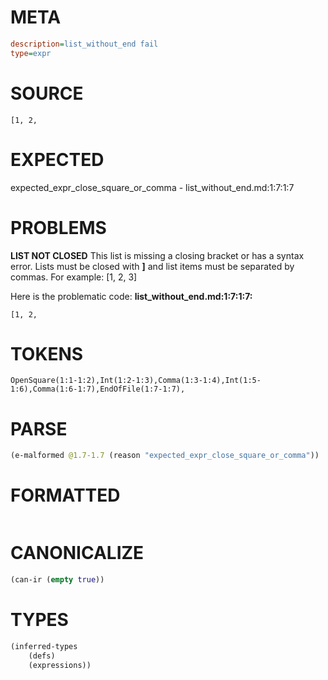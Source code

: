 # META
~~~ini
description=list_without_end fail
type=expr
~~~
# SOURCE
~~~roc
[1, 2,
~~~
# EXPECTED
expected_expr_close_square_or_comma - list_without_end.md:1:7:1:7
# PROBLEMS
**LIST NOT CLOSED**
This list is missing a closing bracket or has a syntax error.
Lists must be closed with **]** and list items must be separated by commas.
For example:     [1, 2, 3]

Here is the problematic code:
**list_without_end.md:1:7:1:7:**
```roc
[1, 2,
```
      


# TOKENS
~~~zig
OpenSquare(1:1-1:2),Int(1:2-1:3),Comma(1:3-1:4),Int(1:5-1:6),Comma(1:6-1:7),EndOfFile(1:7-1:7),
~~~
# PARSE
~~~clojure
(e-malformed @1.7-1.7 (reason "expected_expr_close_square_or_comma"))
~~~
# FORMATTED
~~~roc

~~~
# CANONICALIZE
~~~clojure
(can-ir (empty true))
~~~
# TYPES
~~~clojure
(inferred-types
	(defs)
	(expressions))
~~~
